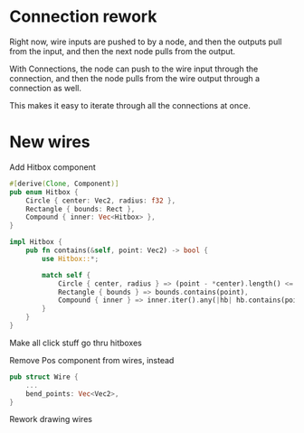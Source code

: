 # Connection rework

Right now, wire inputs are pushed to by a node, and then the outputs pull from the input, and then the next node pulls from the output.

With Connections, the node can push to the wire input through the connection, and then the node pulls from the wire output through a connection as well.

This makes it easy to iterate through all the connections at once.

# New wires

Add Hitbox component

```rs
#[derive(Clone, Component)]
pub enum Hitbox {
    Circle { center: Vec2, radius: f32 },
    Rectangle { bounds: Rect },
    Compound { inner: Vec<Hitbox> },
}

impl Hitbox {
    pub fn contains(&self, point: Vec2) -> bool {
        use Hitbox::*;

        match self {
            Circle { center, radius } => (point - *center).length() <= *radius,
            Rectangle { bounds } => bounds.contains(point),
            Compound { inner } => inner.iter().any(|hb| hb.contains(point)),
        }
    }
}
```

Make all click stuff go thru hitboxes

Remove Pos component from wires, instead

```rs
pub struct Wire {
    ...
    bend_points: Vec<Vec2>,
}
```

Rework drawing wires
